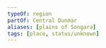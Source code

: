```yaml
---
typeOf: region
partOf: Central Dunmar
aliases: [plains of Songara]
tags: [place, status/unknown]
---
```



